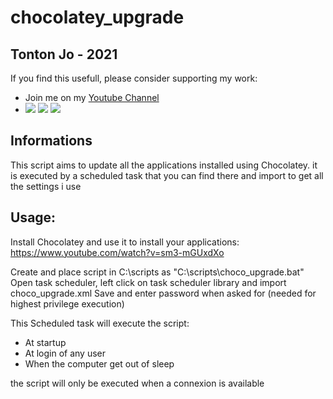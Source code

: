# chocolatey_upgrade

## Tonton Jo - 2021

If you find this usefull, please consider supporting my work:  
- Join me on my [Youtube Channel](http://youtube.com/channel/UCnED3K6K5FDUp-x_8rwpsZw?sub_confirmation=1)  
- <a href="https://www.buymeacoffee.com/tontonjo"><img src="https://www.buymeacoffee.com/assets/img/custom_images/orange_img.png"></a> <a href="https://www.infomaniak.com/goto/fr/home?utm_term=6151f412daf35"><img src="https://i.ibb.co/KjWSd95/banner-bleu.png"></a> </a> <a href="https://www.xvinlink.com/?a_fid=TontonJo"><img src="https://upload.wikimedia.org/wikipedia/en/thumb/7/79/ExpressVPN-logo.svg/261px-ExpressVPN-logo.svg.png"></a>  

## Informations
This script aims to update all the applications installed using Chocolatey.
it is executed by a scheduled task that you can find there and import to get all the settings i use

## Usage:

Install Chocolatey and use it to install your applications:  
https://www.youtube.com/watch?v=sm3-mGUxdXo

Create and place script in C:\scripts as "C:\scripts\choco_upgrade.bat"  
Open task scheduler, left click on task scheduler library and import choco_upgrade.xml
Save and enter password when asked for (needed for highest privilege execution)

This Scheduled task will execute the script:
- At startup
- At login of any user
- When the computer get out of sleep

the script will only be executed when a connexion is available
